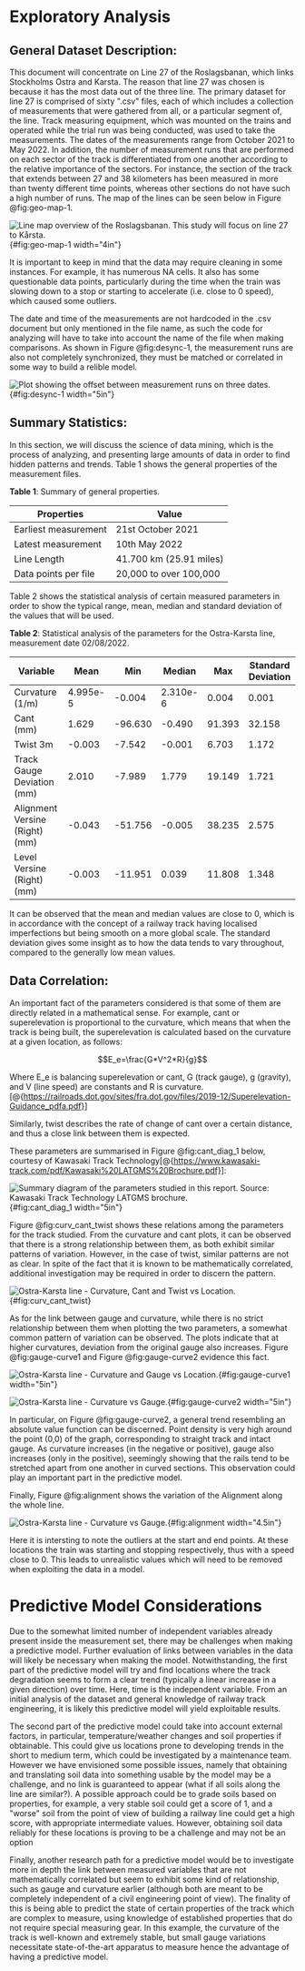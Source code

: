 # Exploratory Analysis
## General Dataset Description: 
This document will concentrate on Line 27 of the Roslagsbanan, which links Stockholms Ostra and Karsta. The reason that line 27 was chosen is because it has the most data out of the three line. The primary dataset for line 27 is comprised of sixty ".csv" files, each of which includes a collection of measurements that were gathered from all, or a particular segment of, the line. Track measuring equipment, which was mounted on the trains and operated while the trial run was being conducted, was used to take the measurements. The dates of the measurements range from October 2021 to May 2022.
In addition, the number of measurement runs that are performed on each sector of the track is differentiated from one another according to the relative importance of the sectors. For instance, the section of the track that extends between 27 and 38 kilometers has been measured in more than twenty different time points, whereas other sections do not have such a high number of runs. The map of the lines can be seen below in Figure @fig:geo-map-1. 

![Line map overview of the Roslagsbanan. This study will focus on line 27 to Kårsta.](images/RB-sl-map.png){#fig:geo-map-1 width="4in"}

It is important to keep in mind that the data may require cleaning in some instances. For example, it has numerous NA cells. It also has some questionable data points, particularly during the time when the train was slowing down to a stop or starting to accelerate (i.e. close to 0 speed), which caused some outliers.

The date and time of the measurements are not hardcoded in the .csv document but only mentioned in the file name, as such the code for analyzing will have to take into account the name of the file when making comparisons. 
As shown in Figure @fig:desync-1, the measurement runs are also not completely synchronized, they must be matched or correlated in some way to build a relible model. 

![Plot showing the offset between measurement runs on three dates.](images/desync.png){#fig:desync-1 width="5in"}

## Summary Statistics:
In this section, we will discuss the science of data mining, which is the process of analyzing, and presenting large amounts of data in order to find hidden patterns and trends.
Table 1 shows the general properties of the measurement files. 

**Table 1**: Summary of general properties.

| Properties | Value |
|----------|----------|
| Earliest measurement | 21st October 2021 |
| Latest measurement | 10th May 2022 |
| Line Length | 41.700 km (25.91 miles) |
| Data points per file | 20,000 to over 100,000 |



Table 2 shows the statistical analysis of certain measured parameters in order to show the typical range, mean, median and standard deviation of the values that will be used. 

**Table 2**: Statistical analysis of the parameters for the Ostra-Karsta line, measurement date 02/08/2022. 


| Variable | Mean | Min | Median | Max | Standard Deviation |
|----------|----------|----------|----------|----------|----------|
| Curvature (1/m) | 4.995e-5 | -0.004 | 2.310e-6 |0.004 | 0.001|
| Cant (mm)|1.629| -96.630 | -0.490 |	91.393 |32.158|
| Twist 3m |  -0.003 | -7.542 | -0.001 |	6.703 |1.172|
| Track Gauge Deviation (mm)|  2.010 | -7.989 | 1.779 |19.149 |1.721|
| Alignment Versine (Right) (mm)|  -0.043 | -51.756 | -0.005 |38.235 |2.575|
| Level Versine (Right) (mm) |  -0.003 | -11.951 | 0.039|11.808 |1.348|


It can be observed that the mean and median values are close to 0, which is in accordance with the concept of a railway track having localised imperfections but being smooth on a more global scale. The standard deviation gives some insight as to how the data tends to vary throughout, compared to the generally low mean values. 

## Data Correlation:
An important fact of the parameters considered is that some of them are directly related in a mathematical sense. For example, cant or superelevation is proportional to the curvature, which means that when the track is being built, the superelevation is calculated based on the curvature at a given location, as follows:

$$E_e=\frac{G*V^2*R}{g}$$

Where E_e is balancing superelevation or cant, G (track gauge), g (gravity), and V (line speed) are constants and R is curvature.[@{https://railroads.dot.gov/sites/fra.dot.gov/files/2019-12/Superelevation-Guidance_pdfa.pdf}] 

Similarly, twist describes the rate of change of cant over a certain distance, and thus a close link between them is expected. 

These parameters are summarised in Figure @fig:cant_diag_1 below, courtesy of Kawasaki Track Technology[@{https://www.kawasaki-track.com/pdf/Kawasaki%20LATGMS%20Brochure.pdf}]:

![Summary diagram of the parameters studied in this report. Source: Kawasaki Track Technology LATGMS brochure.](images/CantEtcDiagram.png){#fig:cant_diag_1 width="5in"}

Figure @fig:curv_cant_twist shows these relations among the parameters for the track studied. From the curvature and cant plots, it can be observed that there is a strong relationship between them, as both exhibit similar patterns of variation. However, in the case of twist, similar patterns are not as clear. In spite of the fact that it is known to be mathematically correlated, additional investigation may be required in order to discern the pattern.

![Ostra-Karsta line - Curvature, Cant and Twist vs Location.](images/Karsta-Curv,Cant,Twist.PNG){#fig:curv_cant_twist}

As for the link between gauge and curvature, while there is no strict relationship between them when plotting the two parameters, a somewhat common pattern of variation can be observed. The plots indicate that at higher curvatures, deviation from the original gauge also increases. Figure @fig:gauge-curve1 and Figure @fig:gauge-curve2 evidence this fact. 

![Ostra-Karsta line - Curvature and Gauge vs Location.](images/Karsta_Gauge_Curvature.PNG){#fig:gauge-curve1 width="5in"}

![Ostra-Karsta line - Curvature vs Gauge.](images/Karsta_Gauge_Curvature2.PNG){#fig:gauge-curve2 width="5in"}

In particular, on Figure @fig:gauge-curve2, a general trend resembling an absolute value function can be discerned. Point density is very high around the point (0,0) of the graph, corresponding to straight track and intact gauge. As curvature increases (in the negative or positive), gauge also increases (only in the positive), seemingly showing that the rails tend to be stretched apart from one another in curved sections. This observation could play an important part in the predictive model. 

Finally, Figure @fig:alignment shows the variation of the Alignment along the whole line.

![Ostra-Karsta line - Curvature vs Gauge.](images/Alignment.png){#fig:alignment width="4.5in"}

Here it is intersting to note the outliers at the start and end points. At these locations the train was starting and stopping respectively, thus with a speed close to 0. This leads to unrealistic values which will need to be removed when exploiting the data in a model. 

# Predictive Model Considerations
Due to the somewhat limited number of independent variables already present inside the measurement set, there may be challenges when making a predictive model. Further evaluation of links between variables in the data will likely be necessary when making the model. 
Notwithstanding, the first part of the predictive model will try and find locations where the track degradation seems to form a clear trend (typically a linear increase in a given direction) over time. Here, time is the independent variable. From an initial analysis of the dataset and general knowledge of railway track engineering, it is likely this predictive model will yield exploitable results.

The second part of the predictive model could take into account external factors, in particular, temperature/weather changes and soil properties if obtainable. This could give us locations prone to developing trends in the short to medium term, which could be investigated by a maintenance team.  However we have envisioned some possible issues, namely that obtaining and translating soil data into something usable by the model may be a challenge, and no link is guaranteed to appear (what if all soils along the line are similar?). A possible approach could be to grade soils based on properties, for example, a very stable soil could get a score of 1, and a "worse" soil from the point of view of building a railway line could get a high score, with appropriate intermediate values. However, obtaining soil data reliably for these locations is proving to be a challenge and may not be an option

Finally, another research path for a predictive model would be to investigate more in depth the link between measured variables that are not mathematically correlated but seem to exhibit some kind of relationship, such as gauge and curvature earlier (although both are meant to be completely independent of a civil engineering point of view). The finality of this is being able to predict the state of certain properties of the track which are complex to measure, using knowledge of established properties that do not require special measuring gear. In this example, the curvature of the track is well-known and extremely stable, but small gauge variations necessitate state-of-the-art apparatus to measure hence the advantage of having a predictive model.
